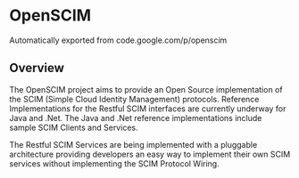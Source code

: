 # OpenSCIM
Automatically exported from code.google.com/p/openscim

## Overview
The OpenSCIM project aims to provide an Open Source implementation of the SCIM (Simple Cloud Identity Management) protocols. Reference Implementations for the Restful SCIM interfaces are currently underway for Java and .Net. The Java and .Net reference implementations include sample SCIM Clients and Services.

The Restful SCIM Services are being implemented with a pluggable architecture providing developers an easy way to implement their own SCIM services without implementing the SCIM Protocol Wiring.
